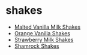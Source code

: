 # shakes

 * [Malted Vanilla Milk Shakes](index/m/malted-vanilla-milk-shakes-352630.json)
 * [Orange Vanilla Shakes](index/o/orange-vanilla-shakes-235048.json)
 * [Strawberry Milk Shakes](index/s/strawberry-milk-shakes-238532.json)
 * [Shamrock Shakes](index/s/shamrock-shakes.json)
